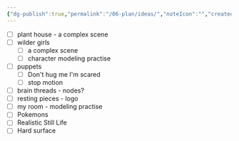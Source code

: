 ```yaml
---
{"dg-publish":true,"permalink":"/06-plan/ideas/","noteIcon":"","created":"2025-01-21T01:20:17.134+10:00","updated":"2025-01-21T16:22:09.697+10:00"}
---
```


- [ ] plant house - a complex scene
- [ ] wilder girls 
	- [ ] a complex scene
	- [ ] character modeling practise
- [ ] puppets
	- [ ] Don't hug me I'm scared
	- [ ] stop motion
- [ ] brain threads - nodes?
- [ ] resting pieces - logo
- [ ] my room - modeling practise
- [ ] Pokemons
- [ ] Realistic Still Life
- [ ] Hard surface